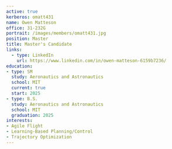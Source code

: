 ```yaml
---
active: true
kerberos: omatt431
name: Owen Matteson
office: 31-232G
portrait: /images/members/omatt431.jpg
position: Master
title: Master's Candidate
links:
  - type: LinkedIn
    url: https://www.linkedin.com/in/owen-matteson-6159b7236/
education:
- type: SM
  study: Aeronautics and Astronautics
  school: MIT
  current: true
  start: 2025
- type: B.S.
  study: Aeronautics and Astronautics
  school: MIT
  graduation: 2025
interests:
- Agile Flight
- Learning-Based Planning/Control
- Trajectory Optimization
---
```

